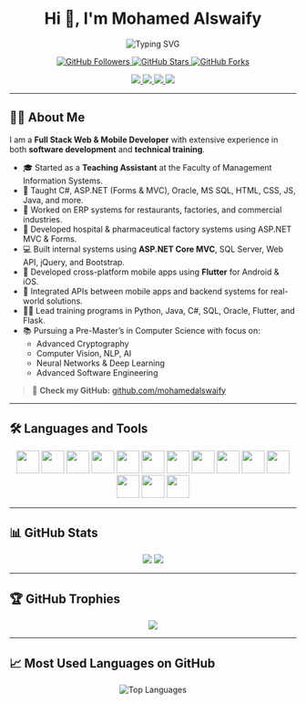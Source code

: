 <h1 align="center">Hi 👋, I'm Mohamed Alswaify</h1>

<p align="center">
  <img src="https://readme-typing-svg.demolab.com?font=Fira+Code&weight=500&size=22&pause=1000&color=00FF55&center=true&vCenter=true&width=600&lines=Full+Stack+.NET+Web+Developer;Flutter+Mobile+App+Developer;Technical+Trainer+%7C+Clean+Coder;I+Build+Real+World+Web+%26+Mobile+Systems" alt="Typing SVG" />
</p>

<p align="center">
  <a href="https://github.com/mohamedalswaify?tab=followers">
    <img src="https://img.shields.io/github/followers/mohamedalswaify?label=Follow&style=social" alt="GitHub Followers" />
  </a>
  <a href="https://github.com/mohamedalswaify/mohamedalswaify">
    <img src="https://img.shields.io/github/stars/mohamedalswaify/mohamedalswaify?label=Star&style=social" alt="GitHub Stars" />
  </a>
  <a href="https://github.com/mohamedalswaify/mohamedalswaify/fork">
    <img src="https://img.shields.io/github/forks/mohamedalswaify/mohamedalswaify?label=Fork&style=social" alt="GitHub Forks" />
  </a>
</p>

<p align="center">
  <a href="https://www.linkedin.com/in/mohamed-alswaify-b80412199" target="_blank">
    <img src="https://img.shields.io/badge/LinkedIn-blue?style=for-the-badge&logo=linkedin" />
  </a>
  <a href="https://wa.me/966564842804" target="_blank">
    <img src="https://img.shields.io/badge/WhatsApp-25D366?style=for-the-badge&logo=whatsapp" />
  </a>
  <a href="https://mohamed-alswaify.com" target="_blank">
    <img src="https://img.shields.io/badge/Portfolio-000?style=for-the-badge&logo=firefox-browser" />
  </a>
  <a href="mailto:m.alswaify.developer@gmail.com" target="_blank">
    <img src="https://img.shields.io/badge/Gmail-D14836?style=for-the-badge&logo=gmail&logoColor=white" />
  </a>
</p>

---

## 🧑‍💼 About Me

I am a **Full Stack Web & Mobile Developer** with extensive experience in both **software development** and **technical training**.

- 🎓 Started as a **Teaching Assistant** at the Faculty of Management Information Systems.
- 🧠 Taught C#, ASP.NET (Forms & MVC), Oracle, MS SQL, HTML, CSS, JS, Java, and more.
- 🧩 Worked on ERP systems for restaurants, factories, and commercial industries.
- 🏥 Developed hospital & pharmaceutical factory systems using ASP.NET MVC & Forms.
- 💻 Built internal systems using **ASP.NET Core MVC**, SQL Server, Web API, jQuery, and Bootstrap.
- 📱 Developed cross-platform mobile apps using **Flutter** for Android & iOS.
- 🔄 Integrated APIs between mobile apps and backend systems for real-world solutions.
- 👨‍🏫 Lead training programs in Python, Java, C#, SQL, Oracle, Flutter, and Flask.
- 📚 Pursuing a Pre-Master’s in Computer Science with focus on:
  - Advanced Cryptography
  - Computer Vision, NLP, AI
  - Neural Networks & Deep Learning
  - Advanced Software Engineering

> 🔗 **Check my GitHub:** [github.com/mohamedalswaify](https://github.com/mohamedalswaify)

---

## 🛠️ Languages and Tools

<p align="center">
  <img src="https://cdn.jsdelivr.net/gh/devicons/devicon/icons/csharp/csharp-original.svg" width="40" />
  <img src="https://cdn.jsdelivr.net/gh/devicons/devicon/icons/dot-net/dot-net-original.svg" width="40" />
  <img src="https://cdn.jsdelivr.net/gh/devicons/devicon/icons/flutter/flutter-original.svg" width="40" />
  <img src="https://cdn.jsdelivr.net/gh/devicons/devicon/icons/dart/dart-original.svg" width="40" />
  <img src="https://cdn.jsdelivr.net/gh/devicons/devicon/icons/javascript/javascript-original.svg" width="40" />
  <img src="https://cdn.jsdelivr.net/gh/devicons/devicon/icons/html5/html5-original.svg" width="40" />
  <img src="https://cdn.jsdelivr.net/gh/devicons/devicon/icons/css3/css3-original.svg" width="40" />
  <img src="https://cdn.jsdelivr.net/gh/devicons/devicon/icons/bootstrap/bootstrap-plain.svg" width="40" />
  <img src="https://cdn.jsdelivr.net/gh/devicons/devicon/icons/jquery/jquery-original.svg" width="40" />
  <img src="https://cdn.jsdelivr.net/gh/devicons/devicon/icons/python/python-original.svg" width="40" />
  <img src="https://cdn.jsdelivr.net/gh/devicons/devicon/icons/java/java-original.svg" width="40" />
  <img src="https://cdn.jsdelivr.net/gh/devicons/devicon/icons/oracle/oracle-original.svg" width="40" />
  <img src="https://cdn.jsdelivr.net/gh/devicons/devicon/icons/sqlite/sqlite-original.svg" width="40" />
  <img src="https://cdn.jsdelivr.net/gh/devicons/devicon/icons/mysql/mysql-original.svg" width="40" />
</p>

---

## 📊 GitHub Stats

<p align="center">
  <img src="https://github-readme-stats.vercel.app/api?username=mohamedalswaify&show_icons=true&theme=tokyonight" />
  <img src="https://github-readme-streak-stats.herokuapp.com?user=mohamedalswaify&theme=tokyonight" />
</p>

---

## 🏆 GitHub Trophies

<p align="center">
  <img src="https://github-profile-trophy.vercel.app/?username=mohamedalswaify&theme=onedark&margin-w=10" />
</p>

---

## 📈 Most Used Languages on GitHub

<p align="center">
  <img src="https://github-readme-stats.vercel.app/api/top-langs/?username=mohamedalswaify&langs_count=10&layout=compact&theme=tokyonight&hide_border=false" alt="Top Languages" />
</p>

